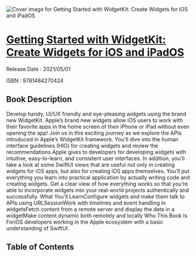 ![Cover image for Getting Started with WidgetKit: Create Widgets for iOS and iPadOS](https://imgdetail.ebookreading.net/cover/cover/202109/EB9781484270424.jpg)

[Getting Started with WidgetKit: Create Widgets for iOS and iPadOS](https://ebookreading.net/view/book/Getting+Started+with+WidgetKit%3A+Create+Widgets+for+iOS+and+iPadOS-EB9781484270424_1.html "Getting Started with WidgetKit: Create Widgets for iOS and iPadOS")
====================================================================================================================

Release Date : 2021/05/01

ISBN : 9781484270424

Book Description
-----------------

Develop handy, UI/UX friendly and eye-pleasing widgets&nbsp;using the brand new WidgetKit. Apple’s brand new widgets allow iOS users to work with their favorite apps in the home screen of their iPhone or iPad without even opening the app!
Join us in this exciting journey as we explore the APIs introduced in Apple’s WidgetKit framework. You'll dive into the human interface guidelines (HIG) for creating widgets and review the recommendations Apple gives to developers for developing widgets with intuitive, easy-to-learn, and consistent user interfaces. In addition, you’ll take a look at some SwiftUI views that are useful not only in creating widgets for iOS apps, but also for creating iOS apps themselves.
You’ll put everything you learn into practical application by actually writing code and creating widgets. Get a clear view of how everything works so that you’re able to incorporate widgets into your real-world projects authentically and successfully.
What You'll LearnConfigure widgets and make them talk to APIs using URLSessionWork with timelines and event handling in widgetsFetch content from a&nbsp;remote server and display the data in a widgetMake content dynamic both remotely&nbsp;and locally&nbsp;Who This Book Is ForiOS developers&nbsp;working in the Apple ecosystem with a basic understanding of SwiftUI.

Table of Contents
-----------------

